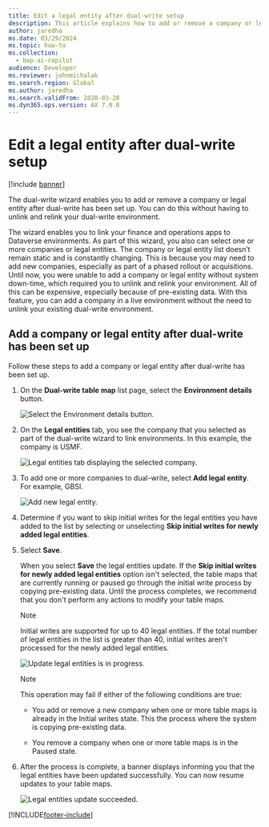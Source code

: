 ```yaml
---
title: Edit a legal entity after dual-write setup
description: This article explains how to add or remove a company or legal entity after dual-write has been set up.
author: jaredha
ms.date: 03/29/2024
ms.topic: how-to
ms.collection:
  - bap-ai-copilot
audience: Developer
ms.reviewer: johnmichalak
ms.search.region: Global
ms.author: jaredha
ms.search.validFrom: 2020-03-20
ms.dyn365.ops.version: AX 7.0.0
---
```


# Edit a legal entity after dual-write setup 

[!include [banner](../../includes/banner.md)]


The dual-write wizard enables you to add or remove a company or legal entity after dual-write has been set up. You can do this without having to unlink and relink your dual-write environment. 

The wizard enables you to link your finance and operations apps to Dataverse environments. As part of this wizard, you also can select one or more companies or legal entities. The company or legal entity list doesn’t remain static and is constantly changing. This is because you may need to add new companies, especially as part of a phased rollout or acquisitions. Until now, you were unable to add a company or legal entity without system down-time, which required you to unlink and relink your environment. All of this can be expensive, especially because of pre-existing data. With this feature, you can add a company in a live environment without the need to unlink your existing dual-write environment.

## Add a company or legal entity after dual-write has been set up 

Follow these steps to add a company or legal entity after dual-write has been set up.

1. On the **Dual-write table map** list page, select the **Environment details** button.

   ![Select the Environment details button.](media/select-environment-details.png)

1. On the **Legal entities** tab, you see the company that you selected as part of the dual-write wizard to link environments. In this example, the company is USMF.

   ![Legal entities tab displaying the selected company.](media/legal-entities.png)

1. To add one or more companies to dual-write, select **Add legal entity**. For example, GBSI.

   ![Add new legal entity.](media/add-legal-entity.png)

1. Determine if you want to skip initial writes for the legal entities you have added to the list by selecting or unselecting **Skip initial writes for newly added legal entities**.
1. Select **Save**.

   When you select **Save** the legal entities update. If the **Skip initial writes for newly added legal entities** option isn't selected, the table maps that are currently running or paused go through the initial write process by copying pre-existing data. Until the process completes, we recommend that you don't perform any actions to modify your table maps. 

   > [!NOTE]
   > Initial writes are supported for up to 40 legal entities. If the total number of legal entities in the list is greater than 40, initial writes aren't processed for the newly added legal entities.

   ![Update legal entities is in progress.](media/update-progress.png)

   >[!NOTE]
   > This operation may fail if either of the following conditions are true: 
   >
   > * You add or remove a new company when one or more table maps is already in the Initial writes state. This the process where the system is copying pre-existing data. 
   >
   > * You remove a company when one or more table maps is in the Paused state. 

1. After the process is complete, a banner displays informing you that the legal entities have been updated successfully. You can now resume updates to your table maps. 

   ![Legal entities update succeeded.](media/legal-entities-updated.png)



[!INCLUDE[footer-include](../../../../includes/footer-banner.md)]

